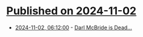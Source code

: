 # [Published on 2024-11-02](index.md)

* [2024-11-02, 06:12:00](https://soylentnews.org/article.pl?sid=24/11/01/0222259&from=rss) - [Darl McBride is Dead...](https://soylentnews.org/article.pl?sid=24/11/01/0222259&from=rss)
